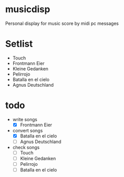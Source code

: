 # musicdisp
Personal display for music score by midi pc messages


# Setlist
* Touch
* Frontmann Eier
* Kleine Gedanken
* Pelirrojo
* Batalla en el cielo
* Agnus Deutschland


# todo
* write songs
  * [x] Frontmann Eier

* convert songs
  * [x] Batalla en el cielo
  * [ ] Agnus Deutschland

* check songs
  * [ ] Touch
  * [ ] Kleine Gedanken
  * [ ] Pelirrojo
  * [ ] Batalla en el cielo